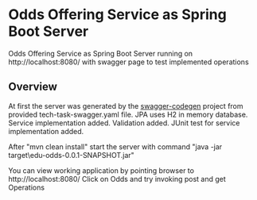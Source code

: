 # Odds Offering Service as Spring Boot Server
Odds Offering Service as Spring Boot Server running on http://localhost:8080/ with swagger page to test implemented operations


## Overview  
At first the server was generated by the [swagger-codegen](https://github.com/swagger-api/swagger-codegen) project from provided tech-task-swagger.yaml file. 
JPA uses H2 in memory database.
Service implementation added.
Validation added.
JUnit test for service implementation added.

After "mvn clean install" start the server with command "java -jar target\edu-odds-0.0.1-SNAPSHOT.jar"

You can view working application by pointing browser to http://localhost:8080/ 
Click on Odds and try invoking post and get Operations
